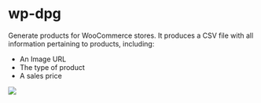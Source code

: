 # wp-dpg 
Generate products for WooCommerce stores. It produces a CSV file with all information pertaining to products, including:
- An Image URL
- The type of product
- A sales price


<img src="https://i.ibb.co/7Q2Q5t9/Adobe-Stock-206237719.jpg" />
